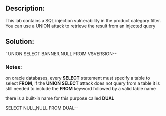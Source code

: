 
## Description:

This lab contains a SQL injection vulnerability in the product category filter. You can use a UNION attack to retrieve the result from an injected query

## Solution:

' UNION SELECT BANNER,NULL FROM V$VERSION--

### Notes:

on oracle databases, every **SELECT** statement must specify a table to select **FROM**, if the **UNION SELECT** attack does not query from a table it is still needed to include the **FROM** keyword followed by a valid table name

there is a built-in name for this purpose called **DUAL**

SELECT NULL,NULL FROM DUAL--
